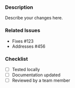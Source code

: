 ### Description
Describe your changes here.

### Related Issues
- Fixes #123
- Addresses #456

### Checklist
- [ ] Tested locally
- [ ] Documentation updated
- [ ] Reviewed by a team member
